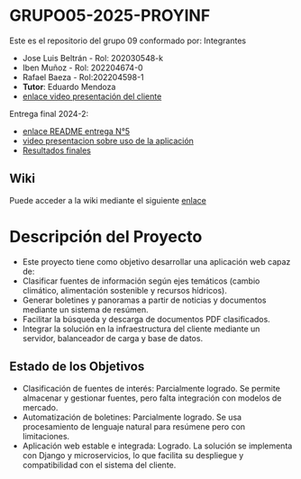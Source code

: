 # GRUPO05-2025-PROYINF
Este es el repositorio del grupo 09 conformado por:
Integrantes
* Jose Luis Beltrán - Rol: 202030548-k
* Iben Muñoz - Rol: 202204674-0
* Rafael Baeza - Rol:202204598-1
*  **Tutor**: Eduardo Mendoza
*  [enlace video presentación del cliente](https://www.youtube.com/watch?v=abJau21SDIk)

Entrega final 2024-2:
* [enlace README entrega N°5](https://github.com/ClaudioJimenezA/GRUPO05-2024-PROYINF/wiki/README-Hito-N%C2%BA5-(entrega-final))
* [video presentacion sobre uso de la aplicación](https://youtu.be/fVM5SqW4GfY)
* [Resultados finales](https://github.com/ClaudioJimenezA/GRUPO05-2024-PROYINF/wiki/Resultados-Finales)
  
## Wiki

Puede acceder a la wiki mediante el siguiente [enlace](https://github.com/Panconmanjar1314/GRUPO09-2025-PROYINF/wiki)
  
# Descripción del Proyecto
* Este proyecto tiene como objetivo desarrollar una aplicación web capaz de:
* Clasificar fuentes de información según ejes temáticos (cambio climático, alimentación sostenible y recursos hídricos).
* Generar boletines y panoramas a partir de noticias y documentos mediante un sistema de resúmen.
* Facilitar la búsqueda y descarga de documentos PDF clasificados.
* Integrar la solución en la infraestructura del cliente mediante un servidor, balanceador de carga y base de datos.

## Estado de los Objetivos
* Clasificación de fuentes de interés: Parcialmente logrado. Se permite almacenar y gestionar fuentes, pero falta integración con modelos de mercado.
* Automatización de boletines: Parcialmente logrado. Se usa procesamiento de lenguaje natural para resúmene pero con limitaciones.
* Aplicación web estable e integrada: Logrado. La solución se implementa con Django y microservicios, lo que facilita su despliegue y compatibilidad con el sistema del cliente.
